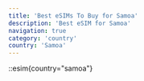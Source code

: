 ```yaml
---
title: 'Best eSIMs To Buy for Samoa'
description: 'Best eSIM for Samoa'
navigation: true
category: 'country'
country: 'Samoa'
---
```


::esim{country="samoa"}
